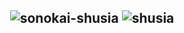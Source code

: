 <h2 align="center">
  
![sonokai-shusia](https://user-images.githubusercontent.com/37491630/87898140-f0ede000-ca7f-11ea-8371-6dd5f0a205d2.png)
![shusia](https://user-images.githubusercontent.com/58662350/214389139-8e702e5d-c9fa-46d2-923d-1c41b13a5b84.png)

